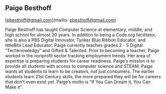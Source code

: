 ## Paige Besthoff

[pbesthoff@gmail.com](mailto: pbesthoff@gmail.com)

Paige Besthoff has taught Computer Science at elementary, middle, and high school for almost 20 years. In addition to being a Code.org facilitator, she is also a PBS Digital Innovator, Tynker Blue Ribbon Educator, and littleBits Lead Educator. Paige currently teaches grades 2 - 5 Digital “Techknowledgy” and Gifted & Talented. Prior to becoming a teacher, Paige worked in the nonprofit sector tracking employment trends. Her area of expertise is preparing students for career readiness. Paige's mission is to provide all students with access to computer science and STEAM. Paige wants all students to learn to be creators, not just consumers. The earlier students learn 21st Century skills, the more prepared they will be for careers that don't even exist yet. Paige’s motto is “If You Can Dream it, You Can Make it”.  

